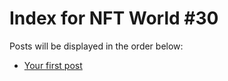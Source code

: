 # Index for NFT World #30
Posts will be displayed in the order below:

- [Your first post](./001-first.md)

